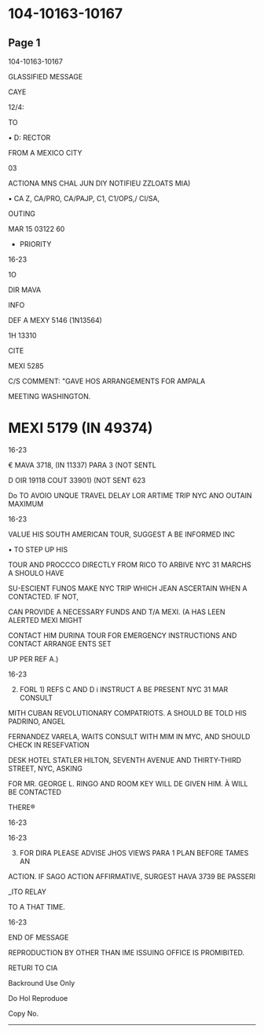 # 104-10163-10167

## Page 1

104-10163-10167

GLASSIFIED MESSAGE

CAYE

12/4:

TO

• D: RECTOR

FROM A MEXICO CITY

03

ACTIONA MNS CHAL JUN DIY NOTIFIEU ZZLOATS MIA)

• CA Z, CA/PRO, CA/PAJP, C1, C1/OPS,/ CI/SA,

OUTING

MAR 15 03122 60

- PRIORITY

16-23

1O

DIR MAVA

INFO

DEF A MEXY 5146 (1N13564)

1H 13310

CITE

MEXI 5285

C/S COMMENT: "GAVE HOS ARRANGEMENTS FOR AMPALA

MEETING WASHINGTON.

# MEXI 5179 (IN 49374)

16-23

€ MAVA 3718, (IN 11337) PARA 3 (NOT SENTL

D OIR 19118 COUT 33901) (NOT SENT 623

Do TO AVOIO UNQUE TRAVEL DELAY LOR ARTIME TRIP NYC ANO OUTAIN MAXIMUM

16-23

VALUE HIS SOUTH AMERICAN TOUR, SUGGEST A BE INFORMED INC

• TO STEP UP HIS

TOUR AND PROCCCO DIRECTLY FROM RICO TO ARBIVE NYC 31 MARCHS A SHOULO HAVE

SU-ESCIENT FUNOS MAKE NYC TRIP WHICH JEAN ASCERTAIN WHEN A CONTACTED. IF NOT,

CAN PROVIDE A NECESSARY FUNDS AND T/A MEXI. (A HAS LEEN ALERTED MEXI MIGHT

CONTACT HIM DURINA TOUR FOR EMERGENCY INSTRUCTIONS AND CONTACT ARRANGE ENTS SET

UP PER REF A.)

16-23

2. FORL 1) REFS C AND D i INSTRUCT A BE PRESENT NYC 31 MAR CONSULT

MITH CUBAN REVOLUTIONARY COMPATRIOTS. A SHOULD BE TOLD HIS PADRINO, ANGEL

FERNANDEZ VARELA, WAITS CONSULT WITH MIM IN MYC, AND SHOULD CHECK IN RESEFVATION

DESK HOTEL STATLER HILTON, SEVENTH AVENUE AND THIRTY-THIRD STREET, NYC, ASKING

FOR MR. GEORGE L. RINGO AND ROOM KEY WILL DE GIVEN HIM. À WILL BE CONTACTED

THERE®

16-23

16-23

3. FOR DIRA PLEASE ADVISE JHOS VIEWS PARA 1 PLAN BEFORE TAMES AN

ACTION. IF SAGO ACTION AFFIRMATIVE, SURGEST HAVA 3739 BE PASSERI

_ITO RELAY

TO A THAT TIME.

16-23

END OF MESSAGE

REPRODUCTION BY OTHER THAN IME ISSUING OFFICE IS PROMIBITED.

RETURI TO CIA

Backround Use Only

Do Hol Reproduoe

Copy No.

---

